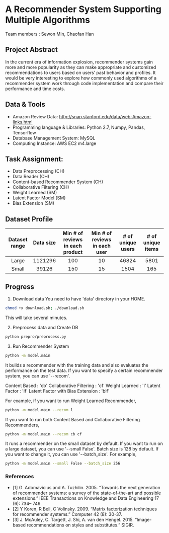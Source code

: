# A Recommender System Supporting Multiple Algorithms
 
Team members : Sewon Min, Chaofan Han
 
## Project Abstract
In the current era of information explosion, recommender systems gain more and
more popularity as they can make appropriate and customized recommendations to
users based on users’ past behavior and profiles. It would be very interesting to
explore how commonly used algorithms of a recommender system work through
code implementation and compare their performance and time costs.

## Data & Tools
- Amazon Review Data: http://snap.stanford.edu/data/web-Amazon-links.html
- Programming language & Libraries: Python 2.7, Numpy, Pandas, Tensorflow
- Database Management System: MySQL
- Computing Instance: AWS EC2 m4.large

## Task Assignment:
- Data Preprocessing (CH)
- Data Reader (CH)
- Content-based Recommender System (CH)
- Collaborative Filtering (CH)
- Weight Learned (SM)
- Latent Factor Model (SM)
- Bias Extension (SM)

## Dataset Profile
| Dataset range | Data size | Min # of reviews in each product | Min # of reviews in each user | # of unique users | # of unique items |
| :---: | :---: | :---: | :---: | :---: | :---: |
| Large | 1121296 | 100 | 10 | 46824 | 5801 |
| Small | 39126 | 150 | 15 | 1504 | 165 |



## Progress

1. Download data
You need to have 'data' directory in your HOME.

```bash
chmod +x download.sh; ./download.sh 
```

This will take several minutes.

2. Preprocess data and Create DB
```bash
python prepro/preprocess.py
```

3. Run Recommender System
```bash
python -m model.main
```
It builds a recommender with the training data and also evaluates the performance on the test data. If you want to specify a certain recommender system, you can use '--recom'.

Content Based : 'cb'
Collaborative Filtering : 'cf'
Weight Learned : 'l'
Latent Factor : 'lf'
Latent Factor with Bias Extension : 'blf'

For example, if you want to run Weight Learned Recommender,
```bash
python -m model.main --recom l
```
If you want to run both Content Based and Collaborative Filtering Recommenders,
```bash
python -m model.main --recom cb cf
```
It runs a recommender on the small dataset by default. If you want to run on a large dataset, you can use '--small False'. Batch size is 128 by default. If you want to change it, you can use '--batch_size'. For example,
```bash
python -m model.main --small False --batch_size 256
```

### References
- [1] G. Adomavicius and A. Tuzhilin. 2005. “Towards the next generation of recommender systems: a survey of the state-of-the-art and possible extensions.” IEEE Transactions on Knowledge and Data Engineering 17 (6): 734– 749.
- [2] Y Koren, R Bell, C Volinsky. 2009. “Matrix factorization techniques for recommender systems.” Computer 42 (8): 30-37.
- [3] J. McAuley, C. Targett, J. Shi, A. van den Hengel. 2015. “Image-based recommendations on styles and substitutes.” SIGIR.
